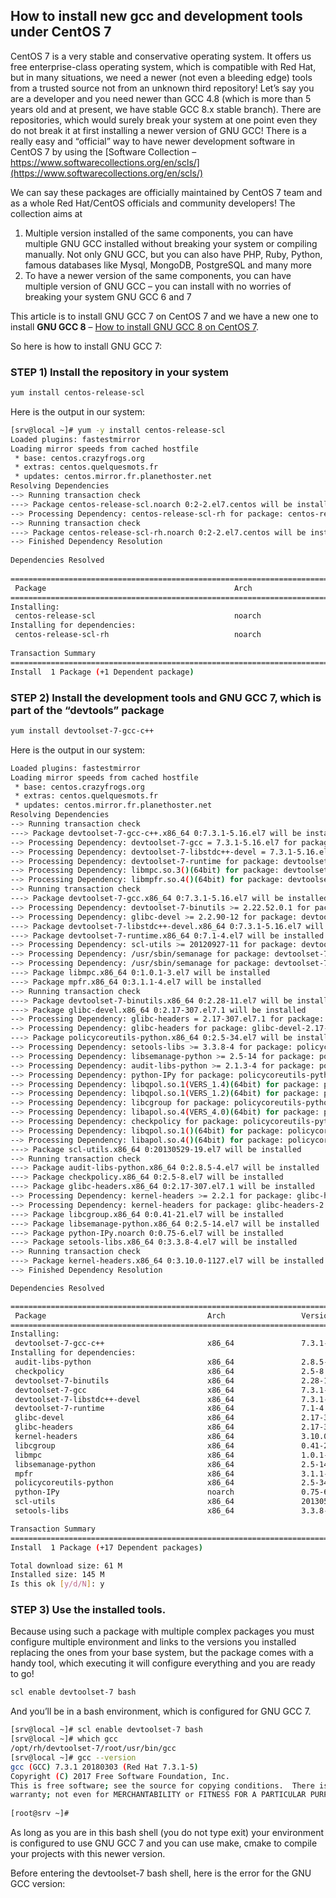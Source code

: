 ## How to install new gcc and development tools under CentOS 7

CentOS 7 is a very stable and conservative operating system. It offers us free enterprise-class operating system, which is compatible with Red Hat, but in many situations, we need a newer (not even a bleeding edge) tools from a trusted source not from an unknown third repository! Let’s say you are a developer and you need newer than GCC 4.8 (which is more than 5 years old and at present, we have stable GCC 8.x stable branch). There are repositories, which would surely break your system at one point even they do not break it at first installing a newer version of GNU GCC! There is a really easy and “official” way to have newer development software in CentOS 7 by using the [Software Collection – https://www.softwarecollections.org/en/scls/](https://www.softwarecollections.org/en/scls/)

We can say these packages are officially maintained by CentOS 7 team and as a whole Red Hat/CentOS officials and community developers! The collection aims at

1. Multiple version installed of the same components, you can have multiple GNU GCC installed without breaking your system or compiling manually. Not only GNU GCC, but you can also have PHP, Ruby, Python, famous databases like Mysql, MongoDB, PostgreSQL and many more
2. To have a newer version of the same components, you can have multiple version of GNU GCC – you can install with no worries of breaking your system GNU GCC 6 and 7

This article is to install GNU GCC 7 on CentOS 7 and we have a new one to install **GNU GCC 8** – [How to install GNU GCC 8 on CentOS 7](https://ahelpme.com/linux/centos7/how-to-install-gnu-gcc-8-on-centos-7/).

So here is how to install GNU GCC 7:

### STEP 1) Install the repository in your system

```bash
yum install centos-release-scl
```

Here is the output in our system:

```bash
[srv@local ~]# yum -y install centos-release-scl
Loaded plugins: fastestmirror
Loading mirror speeds from cached hostfile
 * base: centos.crazyfrogs.org
 * extras: centos.quelquesmots.fr
 * updates: centos.mirror.fr.planethoster.net
Resolving Dependencies
--> Running transaction check
---> Package centos-release-scl.noarch 0:2-2.el7.centos will be installed
--> Processing Dependency: centos-release-scl-rh for package: centos-release-scl-2-2.el7.centos.noarch
--> Running transaction check
---> Package centos-release-scl-rh.noarch 0:2-2.el7.centos will be installed
--> Finished Dependency Resolution
 
Dependencies Resolved
 
======================================================================================================================================================================
 Package                                          Arch                              Version                                   Repository                         Size
======================================================================================================================================================================
Installing:
 centos-release-scl                               noarch                            2-2.el7.centos                            extras                             12 k
Installing for dependencies:
 centos-release-scl-rh                            noarch                            2-2.el7.centos                            extras                             12 k
 
Transaction Summary
======================================================================================================================================================================
Install  1 Package (+1 Dependent package)
```

### STEP 2) Install the development tools and GNU GCC 7, which is part of the “devtools” package

```bash
yum install devtoolset-7-gcc-c++
```

Here is the output in our system:

```bash
Loaded plugins: fastestmirror
Loading mirror speeds from cached hostfile
 * base: centos.crazyfrogs.org
 * extras: centos.quelquesmots.fr
 * updates: centos.mirror.fr.planethoster.net     
Resolving Dependencies
--> Running transaction check
---> Package devtoolset-7-gcc-c++.x86_64 0:7.3.1-5.16.el7 will be installed
--> Processing Dependency: devtoolset-7-gcc = 7.3.1-5.16.el7 for package: devtoolset-7-gcc-c++-7.3.1-5.16.el7.x86_64
--> Processing Dependency: devtoolset-7-libstdc++-devel = 7.3.1-5.16.el7 for package: devtoolset-7-gcc-c++-7.3.1-5.16.el7.x86_64
--> Processing Dependency: devtoolset-7-runtime for package: devtoolset-7-gcc-c++-7.3.1-5.16.el7.x86_64
--> Processing Dependency: libmpc.so.3()(64bit) for package: devtoolset-7-gcc-c++-7.3.1-5.16.el7.x86_64
--> Processing Dependency: libmpfr.so.4()(64bit) for package: devtoolset-7-gcc-c++-7.3.1-5.16.el7.x86_64
--> Running transaction check
---> Package devtoolset-7-gcc.x86_64 0:7.3.1-5.16.el7 will be installed
--> Processing Dependency: devtoolset-7-binutils >= 2.22.52.0.1 for package: devtoolset-7-gcc-7.3.1-5.16.el7.x86_64
--> Processing Dependency: glibc-devel >= 2.2.90-12 for package: devtoolset-7-gcc-7.3.1-5.16.el7.x86_64
---> Package devtoolset-7-libstdc++-devel.x86_64 0:7.3.1-5.16.el7 will be installed
---> Package devtoolset-7-runtime.x86_64 0:7.1-4.el7 will be installed
--> Processing Dependency: scl-utils >= 20120927-11 for package: devtoolset-7-runtime-7.1-4.el7.x86_64
--> Processing Dependency: /usr/sbin/semanage for package: devtoolset-7-runtime-7.1-4.el7.x86_64
--> Processing Dependency: /usr/sbin/semanage for package: devtoolset-7-runtime-7.1-4.el7.x86_64
---> Package libmpc.x86_64 0:1.0.1-3.el7 will be installed
---> Package mpfr.x86_64 0:3.1.1-4.el7 will be installed
--> Running transaction check
---> Package devtoolset-7-binutils.x86_64 0:2.28-11.el7 will be installed
---> Package glibc-devel.x86_64 0:2.17-307.el7.1 will be installed
--> Processing Dependency: glibc-headers = 2.17-307.el7.1 for package: glibc-devel-2.17-307.el7.1.x86_64
--> Processing Dependency: glibc-headers for package: glibc-devel-2.17-307.el7.1.x86_64
---> Package policycoreutils-python.x86_64 0:2.5-34.el7 will be installed
--> Processing Dependency: setools-libs >= 3.3.8-4 for package: policycoreutils-python-2.5-34.el7.x86_64
--> Processing Dependency: libsemanage-python >= 2.5-14 for package: policycoreutils-python-2.5-34.el7.x86_64
--> Processing Dependency: audit-libs-python >= 2.1.3-4 for package: policycoreutils-python-2.5-34.el7.x86_64
--> Processing Dependency: python-IPy for package: policycoreutils-python-2.5-34.el7.x86_64
--> Processing Dependency: libqpol.so.1(VERS_1.4)(64bit) for package: policycoreutils-python-2.5-34.el7.x86_64
--> Processing Dependency: libqpol.so.1(VERS_1.2)(64bit) for package: policycoreutils-python-2.5-34.el7.x86_64
--> Processing Dependency: libcgroup for package: policycoreutils-python-2.5-34.el7.x86_64
--> Processing Dependency: libapol.so.4(VERS_4.0)(64bit) for package: policycoreutils-python-2.5-34.el7.x86_64
--> Processing Dependency: checkpolicy for package: policycoreutils-python-2.5-34.el7.x86_64
--> Processing Dependency: libqpol.so.1()(64bit) for package: policycoreutils-python-2.5-34.el7.x86_64
--> Processing Dependency: libapol.so.4()(64bit) for package: policycoreutils-python-2.5-34.el7.x86_64
---> Package scl-utils.x86_64 0:20130529-19.el7 will be installed
--> Running transaction check
---> Package audit-libs-python.x86_64 0:2.8.5-4.el7 will be installed
---> Package checkpolicy.x86_64 0:2.5-8.el7 will be installed
---> Package glibc-headers.x86_64 0:2.17-307.el7.1 will be installed
--> Processing Dependency: kernel-headers >= 2.2.1 for package: glibc-headers-2.17-307.el7.1.x86_64
--> Processing Dependency: kernel-headers for package: glibc-headers-2.17-307.el7.1.x86_64
---> Package libcgroup.x86_64 0:0.41-21.el7 will be installed
---> Package libsemanage-python.x86_64 0:2.5-14.el7 will be installed
---> Package python-IPy.noarch 0:0.75-6.el7 will be installed
---> Package setools-libs.x86_64 0:3.3.8-4.el7 will be installed
--> Running transaction check
---> Package kernel-headers.x86_64 0:3.10.0-1127.el7 will be installed
--> Finished Dependency Resolution

Dependencies Resolved

===================================================================================================================================
 Package                                    Arch                 Version                        Repository                    Size
===================================================================================================================================
Installing:
 devtoolset-7-gcc-c++                       x86_64               7.3.1-5.16.el7                 centos-sclo-rh                11 M
Installing for dependencies:
 audit-libs-python                          x86_64               2.8.5-4.el7                    base                          76 k
 checkpolicy                                x86_64               2.5-8.el7                      base                         295 k
 devtoolset-7-binutils                      x86_64               2.28-11.el7                    centos-sclo-rh               5.3 M
 devtoolset-7-gcc                           x86_64               7.3.1-5.16.el7                 centos-sclo-rh                29 M
 devtoolset-7-libstdc++-devel               x86_64               7.3.1-5.16.el7                 centos-sclo-rh               2.5 M
 devtoolset-7-runtime                       x86_64               7.1-4.el7                      centos-sclo-rh                20 k
 glibc-devel                                x86_64               2.17-307.el7.1                 base                         1.1 M
 glibc-headers                              x86_64               2.17-307.el7.1                 base                         689 k
 kernel-headers                             x86_64               3.10.0-1127.el7                base                         8.9 M
 libcgroup                                  x86_64               0.41-21.el7                    base                          66 k
 libmpc                                     x86_64               1.0.1-3.el7                    base                          51 k
 libsemanage-python                         x86_64               2.5-14.el7                     base                         113 k
 mpfr                                       x86_64               3.1.1-4.el7                    base                         203 k
 policycoreutils-python                     x86_64               2.5-34.el7                     base                         457 k
 python-IPy                                 noarch               0.75-6.el7                     base                          32 k
 scl-utils                                  x86_64               20130529-19.el7                base                          24 k
 setools-libs                               x86_64               3.3.8-4.el7                    base                         620 k

Transaction Summary
===================================================================================================================================
Install  1 Package (+17 Dependent packages)

Total download size: 61 M
Installed size: 145 M
Is this ok [y/d/N]: y
```

### STEP 3) Use the installed tools.

Because using such a package with multiple complex packages you must configure multiple environment and links to the versions you installed replacing the ones from your base system, but the package comes with a handy tool, which executing it will configure everything and you are ready to go!

```bash
scl enable devtoolset-7 bash
```

And you’ll be in a bash environment, which is configured for GNU GCC 7.

```bash
[srv@local ~]# scl enable devtoolset-7 bash
[srv@local ~]# which gcc
/opt/rh/devtoolset-7/root/usr/bin/gcc
[srv@local ~]# gcc --version
gcc (GCC) 7.3.1 20180303 (Red Hat 7.3.1-5)
Copyright (C) 2017 Free Software Foundation, Inc.
This is free software; see the source for copying conditions.  There is NO
warranty; not even for MERCHANTABILITY or FITNESS FOR A PARTICULAR PURPOSE.
 
[root@srv ~]#
```

As long as you are in this bash shell (you do not type exit) your environment is configured to use GNU GCC 7 and you can use make, cmake to compile your projects with this newer version.

Before entering the devtoolset-7 bash shell, here is the error for the GNU GCC version:
